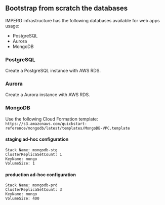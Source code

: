 ## Bootstrap from scratch the databases
IMPERO infrastructure has the following databases available for web apps usage:
- PostgreSQL
- Aurora
- MongoDB

### PostgreSQL
Create a PostgreSQL instance with AWS RDS.

### Aurora
Create a Aurora instance with AWS RDS.

### MongoDB
Use the following Cloud Formation template:
`https://s3.amazonaws.com/quickstart-reference/mongodb/latest/templates/MongoDB-VPC.template`

#### staging ad-hoc configuration
```
Stack Name: mongodb-stg
ClusterReplicaSetCount: 1
KeyName: mongo
VolumeSize: 1
```

#### production ad-hoc configuration
```
Stack Name: mongodb-prd
ClusterReplicaSetCount: 3
KeyName: mongo
VolumeSize: 400
```

